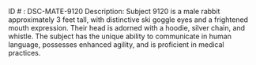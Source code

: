 ID # : DSC-MATE-9120
Description: Subject 9120 is a male rabbit approximately 3 feet tall, with distinctive ski goggle eyes and a frightened mouth expression. Their head is adorned with a hoodie, silver chain, and whistle. The subject has the unique ability to communicate in human language, possesses enhanced agility, and is proficient in medical practices.